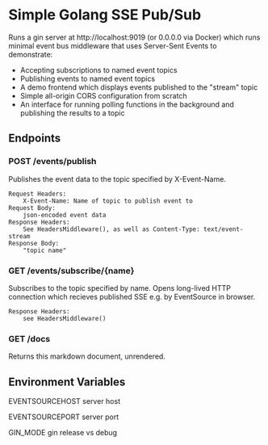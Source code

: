 # Simple Golang SSE Pub/Sub

Runs a gin server at http://localhost:9019 (or 0.0.0.0 via Docker) which runs minimal event bus middleware that uses Server-Sent Events to demonstrate:
  - Accepting subscriptions to named event topics
  - Publishing events to named event topics
  - A demo frontend which displays events published to the "stream" topic
  - Simple all-origin CORS configuration from scratch
  - An interface for running polling functions in the background and publishing the results to a topic

## Endpoints
### POST /events/publish

Publishes the event data to the topic specified by X-Event-Name.

    Request Headers:
        X-Event-Name: Name of topic to publish event to
    Request Body:
        json-encoded event data
    Response Headers:
        See HeadersMiddleware(), as well as Content-Type: text/event-stream
    Response Body:
        "topic name"

### GET /events/subscribe/{name}
Subscribes to the topic specified by name. Opens long-lived HTTP connection which recieves published SSE e.g. by EventSource in browser.

    Response Headers:
        see HeadersMiddleware()

### GET /docs
Returns this markdown document, unrendered.

## Environment Variables

EVENTSOURCEHOST server host

EVENTSOURCEPORT server port

GIN_MODE gin release vs debug
